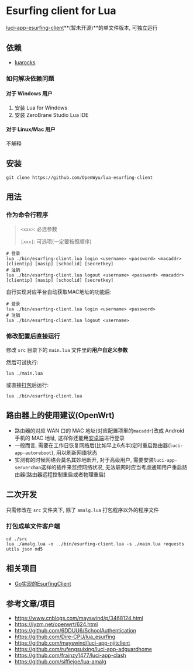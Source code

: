 # Esurfing client for Lua

[luci-app-esurfing-client](https://github.com/OpenWyu/luci-app-esurfing-client)**(暂未开源)**的单文件版本, 可独立运行

## 依赖

- [luarocks](https://luarocks.org/)

### 如何解决依赖问题

#### 对于 Windows 用户

1. 安装 Lua for Windows
2. 安装 ZeroBrane Studio Lua IDE

#### 对于 Linux/Mac 用户

不解释

## 安装

```shell
git clone https://github.com/OpenWyu/lua-esurfing-client
```

## 用法

### 作为命令行程序

> `<xxx>`: 必选参数
> 
> `[xxx]`: 可选项(一定要按照顺序)

```shell
# 登录
lua ./bin/esurfing-client.lua login <username> <password> <macaddr> [clientip] [nasip] [schoolid] [secretkey]
# 注销
lua ./bin/esurfing-client.lua logout <username> <password> <macaddr> [clientip] [nasip] [schoolid] [secretkey]
```

自行实现对应平台自动获取MAC地址的功能后:

```shell
# 登录
lua ./bin/esurfing-client.lua login <username> <password>
# 注销
lua ./bin/esurfing-client.lua logout <username>
```

### 修改配置后直接运行

修改 `src` 目录下的 `main.lua` 文件里的**用户自定义参数**

然后可试执行:

```shell
lua ./main.lua
```

或直接[打包](#打包成单文件客户端)后运行:

```shell
lua ./bin/esurfing-client.lua
```

## 路由器上的使用建议(OpenWrt)

- 路由器的对应 WAN 口的 MAC 地址(对应配置项里的`macaddr`)改成 Android 手机的 MAC 地址, 这样你还能用[安卓端](https://github.com/OpenWyu/SchoolAuthentication)进行登录
- 一般而言, 需要在工作日恢复网络后(比如早上6点半)定时重启路由器(`luci-app-autoreboot`), 用以刷新网络状态
- 实测有的时候网络会莫名其妙地断开, 对于高级用户, 需要安装`luci-app-serverchan`这样的插件来监控网络状况, 无法联网时应当考虑通知用户重启路由器(路由器远程控制重启或者物理重启)

## 二次开发

只需修改在 `src` 文件夹下, 除了 `amalg.lua` 打包程序以外的程序文件

### 打包成单文件客户端

```shell
cd ./src
lua ./amalg.lua -o ../bin/esurfing-client.lua -s ./main.lua requests utils json md5
```

## 相关项目

- [Go实现的EsurfingClient](https://github.com/P1ay2win/TPClient)

## 参考文章/项目

- https://www.cnblogs.com/mayswind/p/3468124.html
- https://iyzm.net/openwrt/624.html
- https://github.com/6DDUU6/SchoolAuthentication
- https://github.com/Dire-CPU/lua_esurfing
- https://github.com/mayswind/luci-app-njitclient
- https://github.com/rufengsuixing/luci-app-adguardhome
- https://github.com/frainzy1477/luci-app-clash
- https://github.com/siffiejoe/lua-amalg

